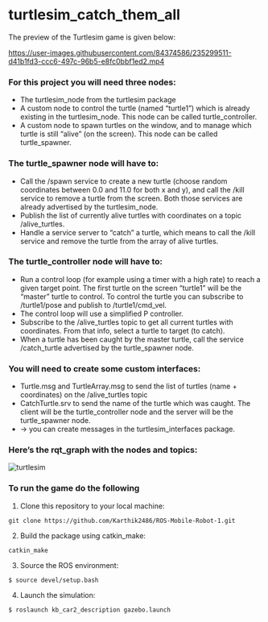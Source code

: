 # turtlesim_catch_them_all

The preview of the Turtlesim game is given below:


https://user-images.githubusercontent.com/84374586/235299511-d41b1fd3-ccc6-497c-96b5-e8fc0bbf1ed2.mp4


### For this project you will need three nodes:
- The turtlesim_node from the turtlesim package
- A custom node to control the turtle (named “turtle1”) which is already existing in the
  turtlesim_node. This node can be called turtle_controller.
- A custom node to spawn turtles on the window, and to manage which turtle is still “alive”
  (on the screen). This node can be called turtle_spawner.

### The turtle_spawner node will have to:
- Call the /spawn service to create a new turtle (choose random coordinates between 0.0
  and 11.0 for both x and y), and call the /kill service to remove a turtle from the screen.
  Both those services are already advertised by the turtlesim_node.
- Publish the list of currently alive turtles with coordinates on a topic /alive_turtles.
- Handle a service server to “catch” a turtle, which means to call the /kill service and
  remove the turtle from the array of alive turtles.
  
### The turtle_controller node will have to:
- Run a control loop (for example using a timer with a high rate) to reach a given target
  point. The first turtle on the screen “turtle1” will be the “master” turtle to control. To
  control the turtle you can subscribe to /turtle1/pose and publish to /turtle1/cmd_vel.
- The control loop will use a simplified P controller.
- Subscribe to the /alive_turtles topic to get all current turtles with coordinates. From that
  info, select a turtle to target (to catch).
- When a turtle has been caught by the master turtle, call the service /catch_turtle
  advertised by the turtle_spawner node.
  
  
### You will need to create some custom interfaces:
- Turtle.msg and TurtleArray.msg to send the list of turtles (name + coordinates) on the
  /alive_turtles topic
- CatchTurtle.srv to send the name of the turtle which was caught. The client will be the
  turtle_controller node and the server will be the turtle_spawner node.
- → you can create messages in the turtlesim_interfaces package.


### Here’s the rqt_graph with the nodes and topics:
![turtlesim](https://user-images.githubusercontent.com/84374586/235301643-3d999f49-5fa5-443c-ada4-7d3225664615.png)



### To run the game do the following

1. Clone this repository to your local machine:
```bash:
git clone https://github.com/Karthik2486/ROS-Mobile-Robot-1.git
```

2. Build the package using catkin_make:
```bash:
catkin_make
```

3. Source the ROS environment:
```shell
$ source devel/setup.bash
```

4. Launch the simulation:
```shell
$ roslaunch kb_car2_description gazebo.launch
```



